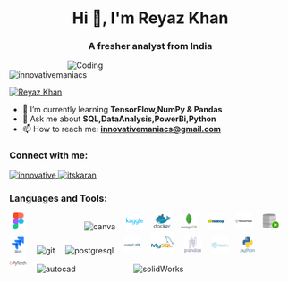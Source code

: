 <h1 align="center">Hi 👋, I'm Reyaz Khan</h1>
<h3 align="center">A fresher analyst from India</h3>

<p align="left">
  <img src="https://firebasestorage.googleapis.com/v0/b/flexi-coding.appspot.com/o/dempgi7-520f8d5f-63d4-4453-8822-dbc149ae27f8.gif?alt=media&token=91c0c7b2-93c3-4029-b011-1a8703c5730d" alt="Coding" width="400" align="right" />
</p>

<p align="left">
  <img src="https://komarev.com/ghpvc/?username=innovativemaniacs&label=Profile%20views&color=0e75b6&style=flat" alt="innovativemaniacs" />
</p>

<p align="left" style="margin-right: 25px">
  <a href="https://accountscenter.instagram.com/connected_experiences/profile_links/edit/FXACINFRAOBIDPERVIEWERAVN6Oy6UXQoovu-ZW5FPk3VAk6jUrqZwSbS5FsJRZjhnI6a-wtkfdhjLxSoeevr5JRA_VHjRFb3dxuI-FBOMo0JFoT8Q/?theme=dark" target="blank">
    <img src="https://img.shields.io/twitter/follow/KaranKumar37664?logo=twitter&style=for-the-badge" alt="Reyaz Khan" />
  </a>
</p>

- 🌱 I’m currently learning **TensorFlow,NumPy & Pandas**  
- 💬 Ask me about **SQL,DataAnalysis,PowerBi,Python**  
- 📫 How to reach me: **innovativemaniacs@gmail.com**

<h3 align="left">Connect with me:</h3>
<p align="left">
  <a href="https://x.com/KaranKumar37664" target="blank">
    <img src="https://raw.githubusercontent.com/rahuldkjain/github-profile-readme-generator/master/src/images/icons/Social/twitter.svg" alt="innovative" height="20" width="30" />
  </a>
  <a href="www.linkedin.com/in/reyaz-khan-29623b246/" target="blank">
    <img src="https://raw.githubusercontent.com/rahuldkjain/github-profile-readme-generator/master/src/images/icons/Social/linked-in-alt.svg" alt="itskaran" height="20" width="30" />
  </a>
</p>

<h3 align="left">Languages and Tools:</h3>
<p align="left">
  <img src=https://github.com/devicons/devicon/blob/master/icons/figma/figma-original.svg width="30" height="30" style="margin-right: 100px; background-color: white" />
  <img scr=https://github.com/devicons/devicon/blob/master/icons/canva/canva-original.svg) alt="canva" width="30" height="30" style="margin-right: 15px"/>
  <img src="https://github.com/devicons/devicon/blob/master/icons/kaggle/kaggle-original-wordmark.svg" alt="kaggle" width="30" height="30" style="margin-right: 15px"/>
  <img src="https://github.com/devicons/devicon/blob/master/icons/docker/docker-original-wordmark.svg" alt="docker" width="30" height="30" style="margin-right: 15px"/>
  <img src="https://raw.githubusercontent.com/devicons/devicon/master/icons/mongodb/mongodb-original-wordmark.svg" alt="mongodb" width="30" height="30" style="margin-right: 15px"/>
  <img src="https://github.com/devicons/devicon/blob/master/icons/hadoop/hadoop-original-wordmark.svg" alt="hadoop" width="30" height="30" style="margin-right: 15px"/>
  <img src="https://github.com/devicons/devicon/blob/master/icons/tensorflow/tensorflow-line-wordmark.svg" alt="tensorFlow" width="30" height="30" style="margin-right: 15px"/>
  <img src="https://github.com/devicons/devicon/blob/master/icons/sqldeveloper/sqldeveloper-original.svg" alt="SQL" width="30" height="30" style="margin-right: 15px"/>
  <img src="https://github.com/devicons/devicon/blob/master/icons/jira/jira-original-wordmark.svg" alt="jira" width="30" height="30" style="margin-right: 15px"/>
  <img src="https://www.vectorlogo.zone/logos/git-scm/git-scm-icon.svg" alt="git" width="30" height="30" style="margin-right: 15px"/>
  <img src="https://vectorwiki.com/images/YIi1Q__postgresql.svg" alt="postgresql" width="30" height="30" style="margin-right: 15px"/>
  <img src="https://github.com/devicons/devicon/blob/master/icons/matplotlib/matplotlib-original-wordmark.svg" alt="matplotlib" width="30" height="30" style="margin-right: 15px"/>
  <img src="https://github.com/devicons/devicon/blob/master/icons/mysql/mysql-original-wordmark.svg"alt="MYSQL" width="40" height="40" style="margin-right: 15px"/>
  <img src="https://github.com/devicons/devicon/blob/master/icons/pandas/pandas-line-wordmark.svg" alt="pandas" width="30" height="30" style="margin-right: 15px"/>
   <img src="https://github.com/devicons/devicon/blob/master/icons/numpy/numpy-line-wordmark.svg" alt="numPy" width="30" height="30" style="margin-right: 15px"/>
   <img src="https://github.com/devicons/devicon/blob/master/icons/python/python-original-wordmark.svg" alt="python" width="30" height="30" style="margin-right: 15px"/>
    <img src="https://github.com/devicons/devicon/blob/master/icons/pytorch/pytorch-original-wordmark.svg" alt="pytorch" width="30" height="30" style="margin-right: 15px"/>
     <img src=hhttps://seeklogo.com/vector-logo/482394/autocad alt="autocad" width="30" height="30" style="margin-right: 100px; background-color: white" />
      <img src=https://https://seeklogo.com/vector-logo/179590/solidworks alt=solidWorks width="30" height="30" style="margin-right: 100px; background-color: white" />
    </p>
